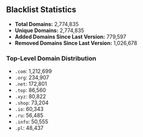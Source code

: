 ## Blacklist Statistics

- **Total Domains:** 2,774,835
- **Unique Domains:** 2,774,835
- **Added Domains Since Last Version:** 779,597
- **Removed Domains Since Last Version:** 1,026,678

### Top-Level Domain Distribution

-  `.com`: 1,212,699
-  `.org`: 234,907
-  `.net`: 172,801
-  `.top`: 86,560
-  `.xyz`: 80,822
-  `.shop`: 73,204
-  `.io`: 60,343
-  `.ru`: 56,485
-  `.info`: 50,555
-  `.pl`: 48,437
